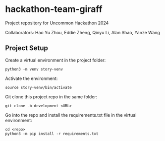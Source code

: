 # hackathon-team-giraff
Project repository for Uncommon Hackathon 2024

Collaborators: Hao Yu Zhou, Eddie Zheng, Qinyu Li, Alan Shao, Yanze Wang

## Project Setup
Create a virtual environment in the project folder:
```
python3 -m venv story-venv
```
Activate the environment:
```
source story-venv/bin/activate
```

Git clone this project repo in the same folder:
```
git clone -b development <URL>
```

Go into the repo and install the requirements.txt file in the virtual environment:
```
cd <repo>
python3 -m pip install -r requirements.txt
```